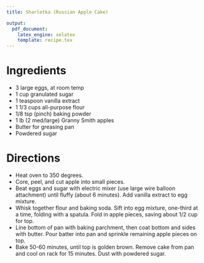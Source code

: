 ```yaml
---
title: Sharlotka (Russian Apple Cake)

output: 
  pdf_document:
    latex_engine: xelatex
    template: recipe.tex
---
```


# Ingredients

- 3 large eggs, at room temp
- 1 cup granulated sugar
- 1 teaspoon vanilla extract
- 1 1/3 cups all-purpose flour
- 1/8 tsp (pinch) baking powder
- 1 lb (2 med/large) Granny Smith apples
- Butter for greasing pan
- Powdered sugar 

# Directions

- Heat oven to 350 degrees.
- Core, peel, and cut apple into small pieces.
- Beat eggs and sugar with electric mixer (use large wire balloon attachment) until fluffy (about 6 minutes). Add vanilla extract to egg mixture.
- Whisk together flour and baking soda. Sift into egg mixture, one-third at a time, folding with a spatula. Fold in apple pieces, saving about 1/2 cup for top.
- Line bottom of pan with baking parchment, then coat bottom and sides with butter. Pour batter into pan and sprinkle remaining apple pieces on top.
- Bake 50-60 minutes, until top is golden brown. Remove cake from pan and cool on rack for 15 minutes. Dust with powdered sugar.

